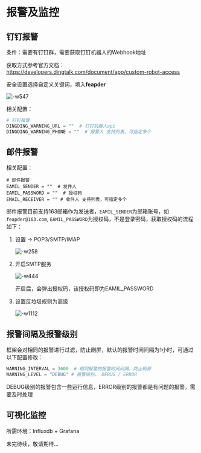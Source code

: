 # 报警及监控

## 钉钉报警

条件：需要有钉钉群，需要获取钉钉机器人的Webhook地址

获取方式参考官方文档：https://developers.dingtalk.com/document/app/custom-robot-access

安全设置选择自定义关键词，填入**feapder**

![-w547](http://markdown-media.oss-cn-beijing.aliyuncs.com/2021/03/27/16167753030324.jpg)

相关配置：

```python
# 钉钉报警
DINGDING_WARNING_URL = ""  # 钉钉机器人api
DINGDING_WARNING_PHONE = ""  # 报警人 支持列表，可指定多个
```

## 邮件报警

相关配置：

```
# 邮件报警
EAMIL_SENDER = ""  # 发件人
EAMIL_PASSWORD = ""  # 授权码
EMAIL_RECEIVER = "" # 收件人 支持列表，可指定多个
```

邮件报警目前支持163邮箱作为发送者，`EAMIL_SENDER`为邮箱账号，如`feapder@163.com`, `EAMIL_PASSWORD`为授权码，不是登录密码，获取授权码的流程如下：

1. 设置 -> POP3/SMTP/IMAP

    ![-w258](http://markdown-media.oss-cn-beijing.aliyuncs.com/2021/03/27/16167719328720.jpg)

2. 开启SMTP服务

    ![-w444](http://markdown-media.oss-cn-beijing.aliyuncs.com/2021/03/27/16167719490656.jpg)
    
    开启后，会弹出授权码，该授权码即为EAMIL_PASSWORD
    
3. 设置反垃圾规则为高级
    
    ![-w1112](http://markdown-media.oss-cn-beijing.aliyuncs.com/2021/03/27/16167719655644.jpg)

## 报警间隔及报警级别

框架会对相同的报警进行过滤，防止刷屏，默认的报警时间间隔为1小时，可通过以下配置修改：

```python
WARNING_INTERVAL = 3600  # 相同报警的报警时间间隔，防止刷屏
WARNING_LEVEL = "DEBUG" # 报警级别， DEBUG / ERROR
```

DEBUG级别的报警包含一些运行信息，ERROR级别的报警都是有问题的报警，需要及时处理


## 可视化监控

所需环境：Influxdb + Grafana

未完待续，敬请期待...
